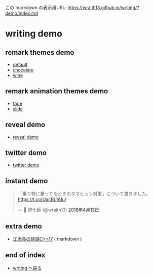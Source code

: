 <!--[NOWRITING]-->
<link rel="canonical" href="https://wraith13.github.io/writing/?demo/index.md" />
この markdown の表示用URL: <a rel="canonical" href="https://wraith13.github.io/writing/?demo/index.md">https://wraith13.github.io/writing/?demo/index.md</a>
<!--[/NOWRITING]-->

# writing demo

<!--[WRTING-CONFING]
{
    "title": "writing demo",
    "theme": ["../theme/default.css"]
}
-->
<!--[STYLE]
h1
{
    margin-bottom:48px;
}
h1 img
{
    margin-bottom:-48px;
}
.reveal section h1 img
{
    margin-bottom: -8px;
    border-style: none;
    background-color: transparent;
    box-shadow: inherit;
    margin-right: 24px;
}
-->
<!--[REMARK-CONFIG]
{
    "ratio": "16:9"
}
-->
<!--[NOREVEAL/]<span style="font-size:0.7em;">[markdown](?markdown) | [remark](?remark) | [reveal](?reveal)</span>-->
<!--[REVEAL/]<span style="display:block;margin-left:auto;margin-right:auto;font-size:0.6em;width:450px;text-align:center;white-space:pre;">[markdown](?markdown) | [remark](?remark) | [reveal](?reveal)</span>-->

<!--[NOMD/]

- [remark themes demo](#remark-themes-demo)
- [remark animation themes demo](#remark-animation-themes-demo)
- [reveal demo](#reveal-demo)
- [twitter demo](#twitter-demo)
- [instant demo](#instant-demo)
- [extra demo](#extra-demo)

-->

## remark themes demo

- [default](default.md)
- [chocolate](chocolate.md)
- [wine](wine.md)

## remark animation themes demo

- [fade](fade.md)
- [slide](slide.md)

## reveal demo

- [reveal demo](reveal.md)

## twitter demo

- [twitter demo](twitter.md)

## instant demo

<blockquote class="twitter-tweet" data-lang="ja"><p lang="ja" dir="ltr">「乗り物に乗ってるときのタマヒュン対策」について書きました。<a href="https://t.co/UacBL1AIuI">https://t.co/UacBL1AIuI</a></p>&mdash; 👻 道化師 (@wraith13) <a href="https://twitter.com/wraith13/status/984799021679063041?ref_src=twsrc%5Etfw">2018年4月13日</a></blockquote>

## extra demo

- [江添亮の詳説C++17](cpp17book.md.txt) ( markdown )

## end of index

- [writing へ戻る](../index.md)
